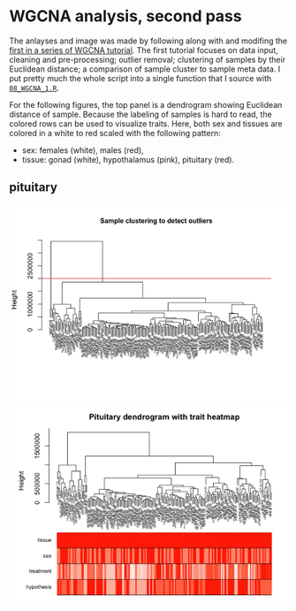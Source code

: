 WGCNA analysis, second pass
===========================

The anlayses and image was made by following along with and modifing the
[first in a series of WGCNA
tutorial](https://horvath.genetics.ucla.edu/html/CoexpressionNetwork/Rpackages/WGCNA/Tutorials/Consensus-DataInput.R).
The first tutorial focuses on data input, cleaning and pre-processing;
outlier removal; clustering of samples by their Euclidean distance; a
comparison of sample cluster to sample meta data. I put pretty much the
whole script into a single function that I source with
[`08_WGCNA_1.R`](https://github.com/macmanes-lab/DoveParentsRNAseq/blob/master/analysis/08_WGCNA_1.R).

For the following figures, the top panel is a dendrogram showing
Euclidean distance of sample. Because the labeling of samples is hard to
read, the colored rows can be used to visualize traits. Here, both sex
and tissues are colored in a white to red scaled with the following
pattern:

-   sex: females (white), males (red),
-   tissue: gonad (white), hypothalamus (pink), pituitary (red).

pituitary
---------

![](../figures/wgcna/wgcna-pit-1.png)![](../figures/wgcna/wgcna-pit-2.png)
